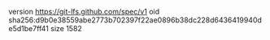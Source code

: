 version https://git-lfs.github.com/spec/v1
oid sha256:d9b0e38559abe2773b702397f22ae0896b38dc228d6436419940de5d1be7ff41
size 1582
